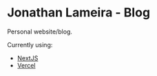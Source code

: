 # Jonathan Lameira - Blog

Personal website/blog.


Currently using:

- [NextJS](https://nextjs.org/)
- [Vercel](https://www.vercel.com)
